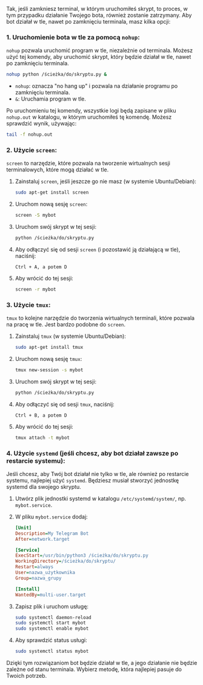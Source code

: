 Tak, jeśli zamkniesz terminal, w którym uruchomiłeś skrypt, to proces, w tym przypadku działanie Twojego bota, również zostanie zatrzymany. Aby bot działał w tle, nawet po zamknięciu terminala, masz kilka opcji:

### 1. **Uruchomienie bota w tle za pomocą `nohup`**:
`nohup` pozwala uruchomić program w tle, niezależnie od terminala. Możesz użyć tej komendy, aby uruchomić skrypt, który będzie działał w tle, nawet po zamknięciu terminala.

```bash
nohup python /ścieżka/do/skryptu.py &
```

- `nohup`: oznacza "no hang up" i pozwala na działanie programu po zamknięciu terminala.
- `&`: Uruchamia program w tle.

Po uruchomieniu tej komendy, wszystkie logi będą zapisane w pliku `nohup.out` w katalogu, w którym uruchomiłeś tę komendę. Możesz sprawdzić wynik, używając:

```bash
tail -f nohup.out
```

### 2. **Użycie `screen`**:
`screen` to narzędzie, które pozwala na tworzenie wirtualnych sesji terminalowych, które mogą działać w tle.

1. Zainstaluj `screen`, jeśli jeszcze go nie masz (w systemie Ubuntu/Debian):

   ```bash
   sudo apt-get install screen
   ```

2. Uruchom nową sesję `screen`:

   ```bash
   screen -S mybot
   ```

3. Uruchom swój skrypt w tej sesji:

   ```bash
   python /ścieżka/do/skryptu.py
   ```

4. Aby odłączyć się od sesji `screen` (i pozostawić ją działającą w tle), naciśnij:

   ```
   Ctrl + A, a potem D
   ```

5. Aby wrócić do tej sesji:

   ```bash
   screen -r mybot
   ```

### 3. **Użycie `tmux`**:
`tmux` to kolejne narzędzie do tworzenia wirtualnych terminali, które pozwala na pracę w tle. Jest bardzo podobne do `screen`.

1. Zainstaluj `tmux` (w systemie Ubuntu/Debian):

   ```bash
   sudo apt-get install tmux
   ```

2. Uruchom nową sesję `tmux`:

   ```bash
   tmux new-session -s mybot
   ```

3. Uruchom swój skrypt w tej sesji:

   ```bash
   python /ścieżka/do/skryptu.py
   ```

4. Aby odłączyć się od sesji `tmux`, naciśnij:

   ```
   Ctrl + B, a potem D
   ```

5. Aby wrócić do tej sesji:

   ```bash
   tmux attach -t mybot
   ```

### 4. **Użycie `systemd` (jeśli chcesz, aby bot działał zawsze po restarcie systemu)**:
Jeśli chcesz, aby Twój bot działał nie tylko w tle, ale również po restarcie systemu, najlepiej użyć `systemd`. Będziesz musiał stworzyć jednostkę systemd dla swojego skryptu.

1. Utwórz plik jednostki systemd w katalogu `/etc/systemd/system/`, np. `mybot.service`.

2. W pliku `mybot.service` dodaj:

   ```ini
   [Unit]
   Description=My Telegram Bot
   After=network.target

   [Service]
   ExecStart=/usr/bin/python3 /ścieżka/do/skryptu.py
   WorkingDirectory=/ścieżka/do/skryptu/
   Restart=always
   User=nazwa_użytkownika
   Group=nazwa_grupy

   [Install]
   WantedBy=multi-user.target
   ```

3. Zapisz plik i uruchom usługę:

   ```bash
   sudo systemctl daemon-reload
   sudo systemctl start mybot
   sudo systemctl enable mybot
   ```

4. Aby sprawdzić status usługi:

   ```bash
   sudo systemctl status mybot
   ```

Dzięki tym rozwiązaniom bot będzie działał w tle, a jego działanie nie będzie zależne od stanu terminala. Wybierz metodę, która najlepiej pasuje do Twoich potrzeb.